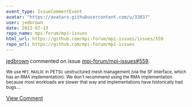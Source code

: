 ```yaml
---
event_type: IssueCommentEvent
avatar: "https://avatars.githubusercontent.com/u/3303?"
user: jedbrown
date: 2022-07-13
repo_name: mpi-forum/mpi-issues
html_url: https://github.com/mpi-forum/mpi-issues/issues/559
repo_url: https://github.com/mpi-forum/mpi-issues
---
```


<a href='https://github.com/jedbrown' target='_blank'>jedbrown</a> commented on issue <a href='https://github.com/mpi-forum/mpi-issues/issues/559' target='_blank'>mpi-forum/mpi-issues#559</a>.

<small>We use `MPI_MAXLOC` in PETSc unstructured mesh management (via the SF interface, which has an RMA implementation). We don't recommend using the RMA implementation because most workloads are slower that way and implementations have historically had bugs....</small>

<a href='https://github.com/mpi-forum/mpi-issues/issues/559' target='_blank'>View Comment</a>